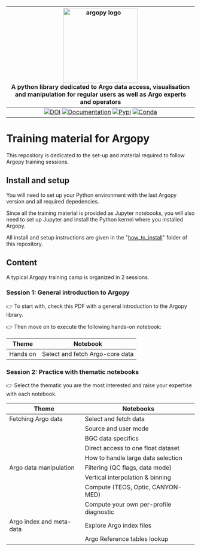 | <img src="https://raw.githubusercontent.com/euroargodev/argopy/master/docs/_static/argopy_logo_long.png" alt="argopy logo" width="200"/><br>A python library dedicated to Argo data access, visualisation and manipulation for regular users as well as Argo experts and operators | 
|:----------------------------------------------------------------------------------------------------------------------------------------------------------------------------------------------------------------------------------------------------------------------------------:|
|                                                                     [![DOI][joss-badge]][joss-link] [![Documentation][rtd-badge]][rtd-link] [![Pypi][pip-badge]][pip-link] [![Conda][conda-badge]][conda-link]                                                                     |

[joss-badge]: https://img.shields.io/badge/DOI-10.21105%2Fjoss.02425-brightgreen
[joss-link]: https://dx.doi.org/10.21105/joss.02425
[ci-badge]: https://github.com/euroargodev/argopy/actions/workflows/pytests.yml/badge.svg
[cov-badge]: https://codecov.io/gh/euroargodev/argopy/branch/master/graph/badge.svg
[cov-link]: https://codecov.io/gh/euroargodev/argopy
[rtd-badge]: https://img.shields.io/readthedocs/argopy?logo=readthedocs
[rtd-link]: https://argopy.readthedocs.io/en/latest/?badge=latest
[pip-badge]: https://img.shields.io/pypi/v/argopy
[pip-link]: https://pypi.org/project/argopy/
[conda-badge]: https://img.shields.io/conda/vn/conda-forge/argopy?logo=anaconda
[conda-link]: https://anaconda.org/conda-forge/argopy
[ossf-badge]: https://www.bestpractices.dev/projects/5939/badge
[ossf-link]: https://www.bestpractices.dev/projects/5939

# Training material for Argopy 

This repository is dedicated to the set-up and material required to follow Argopy training sessions.

## Install and setup

You will need to set up your Python environment with the last Argopy version and all required depedencies.

Since all the training material is provided as Jupyter notebooks, you will also need to set up Jupyter and install the Python kernel where you installed Argopy.

All install and setup instructions are given in the "[how_to_install](./how_to_install)" folder of this repository.

## Content

A typical Argopy training camp is organized in 2 sessions.

### Session 1: General introduction to Argopy

👉 To start with, check this PDF with a general introduction to the Argopy library.

👉 Then move on to execute the following hands-on notebook:

| Theme    | Notebook                        | 
|----------|---------------------------------|
| Hands on | Select and fetch Argo-core data |

### Session 2: Practice with thematic notebooks

👉 Select the thematic you are the most interested and raise your expertise with each notebook.

| Theme                    | Notebooks                               |
|--------------------------|-----------------------------------------|
| Fetching Argo data       | Select and fetch data                   |
|                          | Source and user mode                    |
|                          | BGC data specifics                      |
|                          | Direct access to one float dataset      |
|                          | How to handle large data selection      |
| Argo data manipulation   | Filtering (QC flags, data mode)         |
|                          | Vertical interpolation & binning        |
|                          | Compute (TEOS, Optic, CANYON-MED)       |
|                          | Compute your own per-profile diagnostic |
| Argo index and meta-data | Explore Argo index files                |
|                          | Argo Reference tables lookup            |



